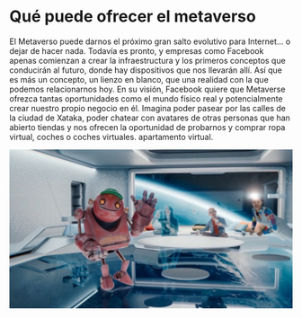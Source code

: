 # Qué puede ofrecer el metaverso


El Metaverso puede darnos el próximo gran salto evolutivo para Internet... o dejar de hacer nada. Todavía es pronto, y empresas como Facebook apenas comienzan a crear la infraestructura y los primeros conceptos que conducirán al futuro, donde hay dispositivos que nos llevarán allí. Así que es más un concepto, un lienzo en blanco, que una realidad con la que podemos relacionarnos hoy. En su visión, Facebook quiere que Metaverse ofrezca tantas oportunidades como el mundo físico real y potencialmente crear nuestro propio negocio en él. Imagina poder pasear por las calles de la ciudad de Xataka, poder chatear con avatares de otras personas que han abierto tiendas y nos ofrecen la oportunidad de probarnos y comprar ropa virtual, coches o coches virtuales. apartamento virtual.

![Metaverso](b.jpeg)

